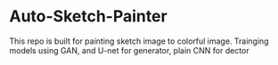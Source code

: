# Auto-Sketch-Painter
This repo is built for painting sketch image to colorful image.
Trainging models using GAN, and U-net for generator, plain CNN for dector


